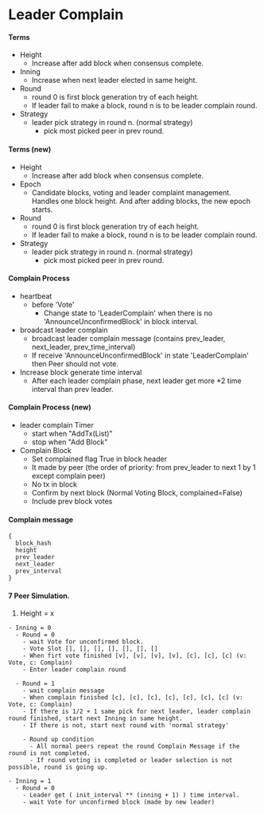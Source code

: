 # Leader Complain

#### Terms
 * Height
   - Increase after add block when consensus complete.
 * Inning
   - Increase when next leader elected in same height.
 * Round
   - round 0 is first block generation try of each height.
   - If leader fail to make a block, round n is to be leader complain round.
 * Strategy
   - leader pick strategy in round n. (normal strategy)
     - pick most picked peer in prev round.


#### Terms (new)
 * Height
   - Increase after add block when consensus complete.
 * Epoch 
   - Candidate blocks, voting and leader complaint management. Handles one block height. And after adding blocks, the new epoch starts.
 * Round
   - round 0 is first block generation try of each height.
   - If leader fail to make a block, round n is to be leader complain round.
 * Strategy
   - leader pick strategy in round n. (normal strategy)
     - pick most picked peer in prev round.
 
#### Complain Process
  * heartbeat
    - before 'Vote'
      - Change state to 'LeaderComplain' when there is no 'AnnounceUnconfirmedBlock' in block interval.
  * broadcast leader complain
    - broadcast leader complain message (contains prev_leader, next_leader, prev_time_interval)
    - If receive 'AnnounceUnconfirmedBlock' in state 'LeaderComplain' then Peer should not vote.
  * Increase block generate time interval
    - After each leader complain phase, next leader get more *2 time interval than prev leader.


#### Complain Process (new)
 * leader complain Timer
   - start when "AddTx(List)"
   - stop when "Add Block"
 * Complain Block
   - Set complained flag True in block header
   - It made by peer (the order of priority: from prev_leader to next 1 by 1 except complain peer)
   - No tx in block
   - Confirm by next block (Normal Voting Block, complained=False)
   - Include prev block votes

#### Complain message
  ```
  {
    block_hash
    height  
    prev_leader
    next_leader
    prev_interval
  }
  ```    

#### 7 Peer Simulation.
  1. Height = x
  
    - Inning = 0 
      - Round = 0
        - wait Vote for unconfirmed block.
        - Vote Slot [], [], [], [], [], [], []
        - When firt vote finished [v], [v], [v], [v], [c], [c], [c] (v: Vote, c: Complain)
        - Enter leader complain round
        
      - Round = 1
        - wait complain message 
        - When complain finished [c], [c], [c], [c], [c], [c], [c] (v: Vote, c: Complain)
        - If there is 1/2 + 1 same pick for next leader, leader complain round finished, start next Inning in same height.
        - If there is not, start next round with 'normal strategy'

        - Round up condition
          - All normal peers repeat the round Complain Message if the round is not completed.
          - If round voting is completed or leader selection is not possible, round is going up.
        
    - Inning = 1
      - Round = 0
        - Leader get ( init_interval ** (inning + 1) ) time interval.
        - wait Vote for unconfirmed block (made by new leader)
 